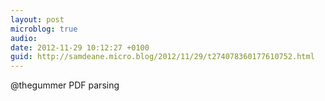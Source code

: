 ```yaml
---
layout: post
microblog: true
audio: 
date: 2012-11-29 10:12:27 +0100
guid: http://samdeane.micro.blog/2012/11/29/t274078360177610752.html
---
```

@thegummer PDF parsing
